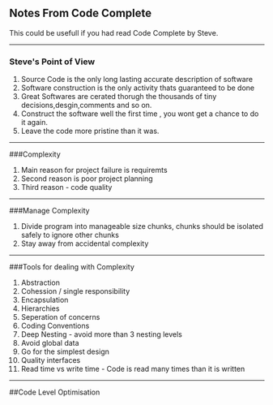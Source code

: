 ## Notes From Code Complete ##

This could be usefull if you had read Code Complete by Steve.

---

### Steve's Point of View ###
1. Source Code is the only long lasting accurate description of software
2. Software construction is the only activity thats guaranteed to be done
3. Great Softwares are cerated thorugh the thousands of tiny decisions,desgin,comments and so on.
4. Construct the software well the first time , you wont get a chance to do it again.
5. Leave the code more pristine than it was.

---

###Complexity 
1. Main reason for project failure is requiremts 
2. Second reason is poor project planning
3. Third reason - code quality

---

###Manage Complexity
1. Divide program into manageable size chunks, chunks should be isolated safely to ignore other chunks
2. Stay away from accidental complexity 

---

###Tools for dealing with Complexity
1. Abstraction
2. Cohession / single responsibility
3. Encapsulation
4. Hierarchies
5. Seperation of concerns
6. Coding Conventions
7. Deep Nesting - avoid more than 3 nesting levels
8. Avoid global data
9. Go for the simplest design
10. Quality interfaces
11. Read time vs write time - Code is read many times than it is written

---

##Code Level Optimisation


